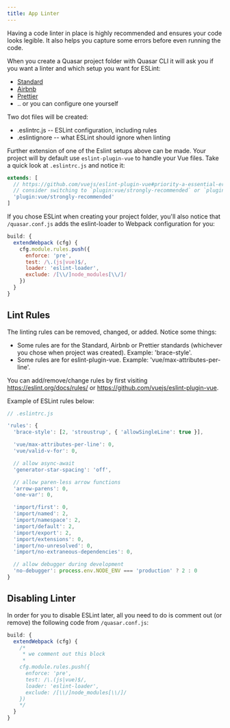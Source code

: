 ```yaml
---
title: App Linter
---
```

Having a code linter in place is highly recommended and ensures your code looks legible. It also helps you capture some errors before even running the code.

When you create a Quasar project folder with Quasar CLI it will ask you if you want a linter and which setup you want for ESLint:

* [Standard](https://github.com/standard/standard)
* [Airbnb](https://github.com/airbnb/javascript)
* [Prettier](https://github.com/prettier/prettier)
* .. or you can configure one yourself

Two dot files will be created:
* .eslintrc.js -- ESLint configuration, including rules
* .eslintignore -- what ESLint should ignore when linting

Further extension of one of the Eslint setups above can be made. Your project will by default use `eslint-plugin-vue` to handle your Vue files. Take a quick look at `.eslintrc.js` and notice it:

```js
extends: [
  // https://github.com/vuejs/eslint-plugin-vue#priority-a-essential-error-prevention
  // consider switching to `plugin:vue/strongly-recommended` or `plugin:vue/recommended` for stricter rules.
  'plugin:vue/strongly-recommended'
]
```

If you chose ESLint when creating your project folder, you'll also notice that `/quasar.conf.js` adds the eslint-loader to Webpack configuration for you:

```js
build: {
  extendWebpack (cfg) {
    cfg.module.rules.push({
      enforce: 'pre',
      test: /\.(js|vue)$/,
      loader: 'eslint-loader',
      exclude: /[\\/]node_modules[\\/]/
    })
  }
}
```

## Lint Rules
The linting rules can be removed, changed, or added. Notice some things:
* Some rules are for the Standard, Airbnb or Prettier standards (whichever you chose when project was created). Example: 'brace-style'.
* Some rules are for eslint-plugin-vue. Example: 'vue/max-attributes-per-line'.

You can add/remove/change rules by first visiting https://eslint.org/docs/rules/ or https://github.com/vuejs/eslint-plugin-vue.

Example of ESLint rules below:

```js
// .eslintrc.js

'rules': {
  'brace-style': [2, 'stroustrup', { 'allowSingleLine': true }],

  'vue/max-attributes-per-line': 0,
  'vue/valid-v-for': 0,

  // allow async-await
  'generator-star-spacing': 'off',

  // allow paren-less arrow functions
  'arrow-parens': 0,
  'one-var': 0,

  'import/first': 0,
  'import/named': 2,
  'import/namespace': 2,
  'import/default': 2,
  'import/export': 2,
  'import/extensions': 0,
  'import/no-unresolved': 0,
  'import/no-extraneous-dependencies': 0,

  // allow debugger during development
  'no-debugger': process.env.NODE_ENV === 'production' ? 2 : 0
}
```

## Disabling Linter
In order for you to disable ESLint later, all you need to do is comment out (or remove) the following code from `/quasar.conf.js`:

```js
build: {
  extendWebpack (cfg) {
    /*
     * we comment out this block
     *
    cfg.module.rules.push({
      enforce: 'pre',
      test: /\.(js|vue)$/,
      loader: 'eslint-loader',
      exclude: /[\\/]node_modules[\\/]/
    })
    */
  }
}
```
